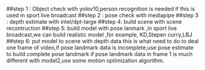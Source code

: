 ##step 1 : Object check with yolov10,person recognition is needed if this is used in sport live broadcast
##step 2 : pose check with mediapipe
##step 3 : depth estimate with intel/dpt-large
##step 4: build scene with scene recontruction
##step 5: build model with pose lanmark ,in sport live broadcast,we can build realistic model ,for example, KD,Stepen curry,LBJ
##step 6: put model to scene with depth data
this is what need to do to deal one frame of video,if pose landmark data is incomplete,use pose estimate to build complete pose landmark
if pose landmark data in frame 1 is much different with model2,use some motion optimization algorithm.
